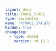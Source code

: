 ```yaml
---
layout: docs
title: TRACE_STAGE
type: Variables
name: "%TRACE_STAGE%"
hidden: true
changelog:
  - type: Added
    version: v0.12.1
---
```

